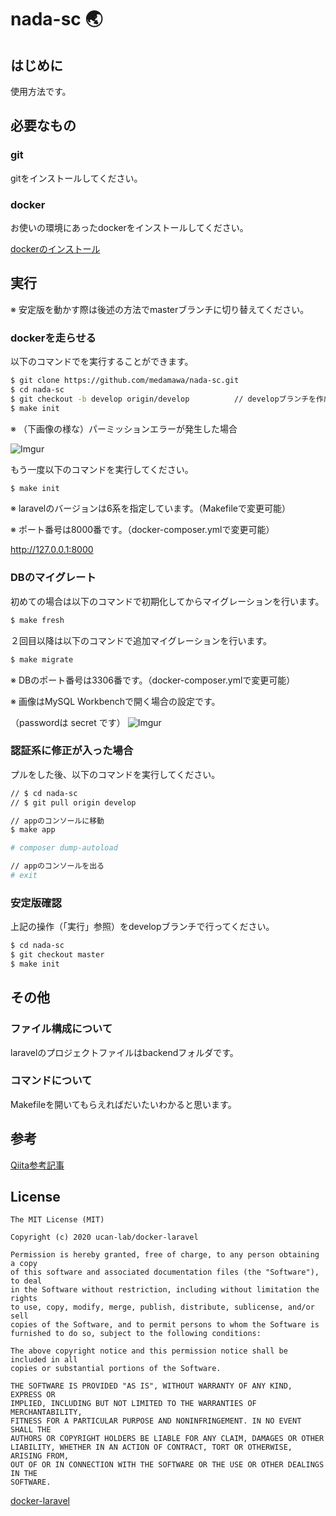 # nada-sc 🌏

## はじめに

使用方法です。

## 必要なもの

### git

gitをインストールしてください。

### docker

お使いの環境にあったdockerをインストールしてください。

[dockerのインストール](https://www.docker.com/get-started)

## 実行

※ 安定版を動かす際は後述の方法でmasterブランチに切り替えてください。

### dockerを走らせる

以下のコマンドでを実行することができます。

```bash
$ git clone https://github.com/medamawa/nada-sc.git
$ cd nada-sc
$ git checkout -b develop origin/develop          // developブランチを作成&クローン&チェックアウト
$ make init
```

※ （下画像の様な）パーミッションエラーが発生した場合

![Imgur](https://imgur.com/BdQ0XxE)

もう一度以下のコマンドを実行してください。

```bash
$ make init
```

※ laravelのバージョンは6系を指定しています。（Makefileで変更可能）

※ ポート番号は8000番です。（docker-composer.ymlで変更可能）

http://127.0.0.1:8000

### DBのマイグレート

初めての場合は以下のコマンドで初期化してからマイグレーションを行います。

```bash
$ make fresh
```

２回目以降は以下のコマンドで追加マイグレーションを行います。

```bash
$ make migrate
```


※ DBのポート番号は3306番です。（docker-composer.ymlで変更可能）

※ 画像はMySQL Workbenchで開く場合の設定です。

（passwordは secret です）
![Imgur](https://i.imgur.com/XvmrPvv.png)

### 認証系に修正が入った場合

プルをした後、以下のコマンドを実行してください。

```bash
// $ cd nada-sc
// $ git pull origin develop

// appのコンソールに移動
$ make app

# composer dump-autoload

// appのコンソールを出る
# exit
```

### 安定版確認

上記の操作（「実行」参照）をdevelopブランチで行ってください。

```bash
$ cd nada-sc
$ git checkout master
$ make init
```

## その他

### ファイル構成について

laravelのプロジェクトファイルはbackendフォルダです。

### コマンドについて

Makefileを開いてもらえればだいたいわかると思います。

## 参考

[Qiita参考記事](https://qiita.com/ucan-lab/items/5fc1281cd8076c8ac9f4)


## License

```
The MIT License (MIT)

Copyright (c) 2020 ucan-lab/docker-laravel

Permission is hereby granted, free of charge, to any person obtaining a copy
of this software and associated documentation files (the "Software"), to deal
in the Software without restriction, including without limitation the rights
to use, copy, modify, merge, publish, distribute, sublicense, and/or sell
copies of the Software, and to permit persons to whom the Software is
furnished to do so, subject to the following conditions:

The above copyright notice and this permission notice shall be included in all
copies or substantial portions of the Software.

THE SOFTWARE IS PROVIDED "AS IS", WITHOUT WARRANTY OF ANY KIND, EXPRESS OR
IMPLIED, INCLUDING BUT NOT LIMITED TO THE WARRANTIES OF MERCHANTABILITY,
FITNESS FOR A PARTICULAR PURPOSE AND NONINFRINGEMENT. IN NO EVENT SHALL THE
AUTHORS OR COPYRIGHT HOLDERS BE LIABLE FOR ANY CLAIM, DAMAGES OR OTHER
LIABILITY, WHETHER IN AN ACTION OF CONTRACT, TORT OR OTHERWISE, ARISING FROM,
OUT OF OR IN CONNECTION WITH THE SOFTWARE OR THE USE OR OTHER DEALINGS IN THE
SOFTWARE.
```

[docker-laravel](https://github.com/ucan-lab/docker-laravel/)
